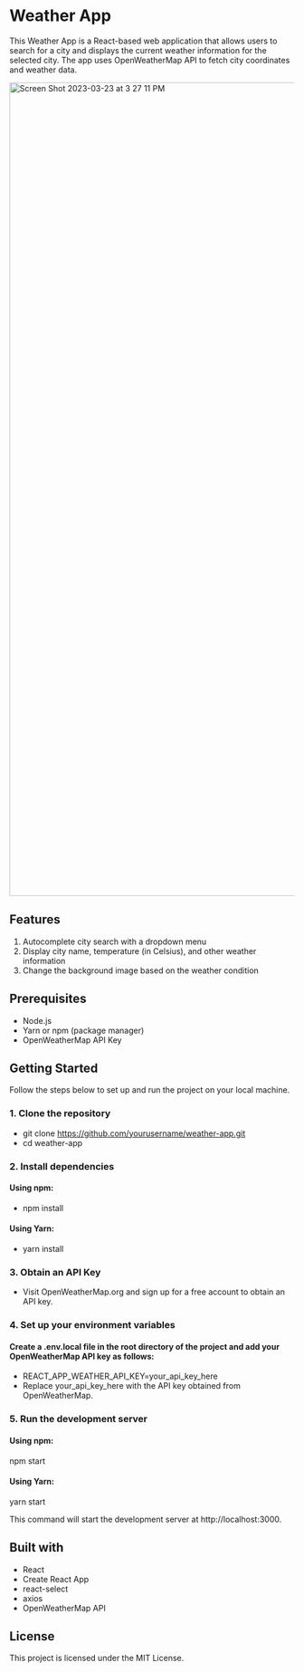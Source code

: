 # Weather App

This Weather App is a React-based web application that allows users to search for a city and displays the current weather information for the selected city. The app uses OpenWeatherMap API to fetch city coordinates and weather data.

<img width="1438" alt="Screen Shot 2023-03-23 at 3 27 11 PM" src="https://user-images.githubusercontent.com/58542001/227327428-ce028228-447c-4688-8a80-1e0444d4dc0f.png">

## Features
1. Autocomplete city search with a dropdown menu
2. Display city name, temperature (in Celsius), and other weather information
3. Change the background image based on the weather condition

## Prerequisites
- Node.js
- Yarn or npm (package manager)
- OpenWeatherMap API Key

## Getting Started
Follow the steps below to set up and run the project on your local machine.

### 1. Clone the repository
- git clone https://github.com/yourusername/weather-app.git
- cd weather-app

### 2. Install dependencies
#### Using npm:
- npm install

#### Using Yarn:
- yarn install

### 3. Obtain an API Key
- Visit OpenWeatherMap.org and sign up for a free account to obtain an API key.

### 4. Set up your environment variables
#### Create a .env.local file in the root directory of the project and add your OpenWeatherMap API key as follows:
- REACT_APP_WEATHER_API_KEY=your_api_key_here
- Replace your_api_key_here with the API key obtained from OpenWeatherMap.

### 5. Run the development server
#### Using npm:
npm start

#### Using Yarn:
yarn start

This command will start the development server at http://localhost:3000.

## Built with
- React
- Create React App
- react-select
- axios
- OpenWeatherMap API

## License
This project is licensed under the MIT License.

